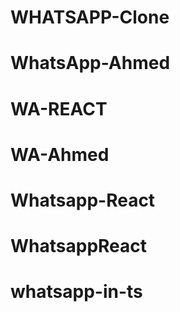 # WHATSAPP-Clone
# WhatsApp-Ahmed
# WA-REACT
# WA-Ahmed
# Whatsapp-React
# WhatsappReact
# whatsapp-in-ts

